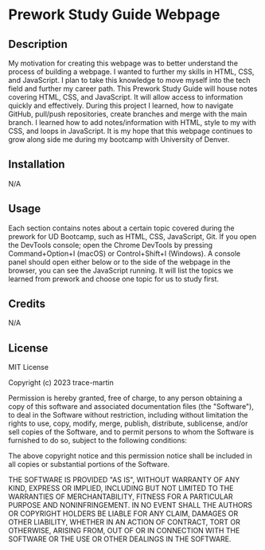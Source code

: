 # Prework Study Guide Webpage

## Description

My motivation for creating this webpage was to better understand the process of building a webpage. I wanted to further my skills in HTML, CSS, and JavaScript. I plan to take this knowledge to move myself into the tech field and further my career path. This Prework Study Guide will house notes covering HTML, CSS, and JavaScript. It will allow access to information quickly and effectively. During this project I learned, how to navigate GitHub, pull/push repositories, create branches and merge with the main branch. I learned how to add notes/information with HTML, style to my with CSS, and loops in JavaScript.
It is my hope that this webpage continues to grow along side me during my bootcamp with University of Denver.

## Installation

N/A

## Usage

Each section contains notes about a certain topic covered during the prework for UD Bootcamp, such as HTML, CSS, JavaScript, Git. 
If you open the DevTools console; open the Chrome DevTools by pressing Command+Option+I (macOS) or Control+Shift+I (Windows). A console panel should open either below or to the side of the webpage in the browser, you can see the JavaScript running. It will list the topics we learned from prework and choose one topic for us to study first.

## Credits

N/A

## License

MIT License

Copyright (c) 2023 trace-martin

Permission is hereby granted, free of charge, to any person obtaining a copy
of this software and associated documentation files (the "Software"), to deal
in the Software without restriction, including without limitation the rights
to use, copy, modify, merge, publish, distribute, sublicense, and/or sell
copies of the Software, and to permit persons to whom the Software is
furnished to do so, subject to the following conditions:

The above copyright notice and this permission notice shall be included in all
copies or substantial portions of the Software.

THE SOFTWARE IS PROVIDED "AS IS", WITHOUT WARRANTY OF ANY KIND, EXPRESS OR
IMPLIED, INCLUDING BUT NOT LIMITED TO THE WARRANTIES OF MERCHANTABILITY,
FITNESS FOR A PARTICULAR PURPOSE AND NONINFRINGEMENT. IN NO EVENT SHALL THE
AUTHORS OR COPYRIGHT HOLDERS BE LIABLE FOR ANY CLAIM, DAMAGES OR OTHER
LIABILITY, WHETHER IN AN ACTION OF CONTRACT, TORT OR OTHERWISE, ARISING FROM,
OUT OF OR IN CONNECTION WITH THE SOFTWARE OR THE USE OR OTHER DEALINGS IN THE
SOFTWARE.